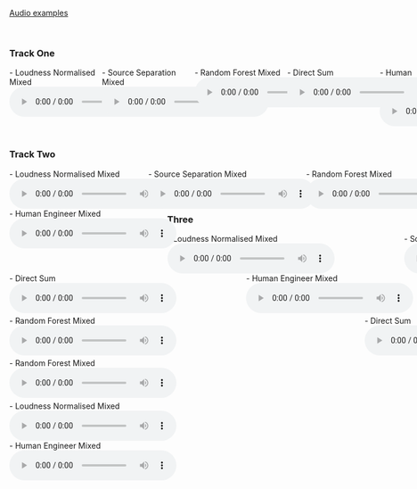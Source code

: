 [Audio examples](https://djmoffat.github.io/MachineLearningDrumGainMixing/) 


&nbsp;
### Track One
<div id="contentBox" style="margin:0px auto; width:150%">
<div id="column1" style="float:left; margin:0; width:22%;">
- Loudness Normalised Mixed <br />
<audio controls="controls">
<source src="media/1_039_phrase_disco_complex_slow_sticks_norm.wav" type="audio/wav" />
</audio>
</div>

<div id="column1" style="float:left; margin:0; width:22%;">
- Source Separation Mixed <br />
<audio controls="controls">
<source src="media/1_039_phrase_disco_complex_slow_sticks_bss.wav" type="audio/wav" />
</audio>
</div>

<div id="column1" style="float:left; margin:0; width:22%;">
- Random Forest Mixed <br />
<audio controls="controls">
<source src="media/1_039_phrase_disco_complex_slow_sticks_RF.wav" type="audio/wav" />
</audio>
</div>

<div id="column1" style="float:left; margin:0; width:22%;">
- Direct Sum <br />
<audio controls="controls">
<source src="media/1_039_phrase_disco_complex_slow_sticks_sum.wav" type="audio/wav" />
</audio>
</div>

<div id="column1" style="float:left; margin:0; width:12%;">
- Human Engineer Mixed <br />
<audio controls="controls">
<source src="media/1_039_phrase_disco_complex_slow_sticks_Dry2.wav" type="audio/wav" />
</audio>
</div>


&nbsp;
### Track Two
<div id="contentBox" style="margin:0px auto; width:150%">
<div id="column1" style="float:left; margin:0; width:22%;">
- Loudness Normalised Mixed <br />
<audio controls="controls">
<source src="media/1_070_phrase_shuffle-blues_complex_medium_brushes_norm.wav" type="audio/wav" />
</audio>
</div>

<div id="column1" style="float:left; margin:0; width:25%;">
- Source Separation Mixed <br />
<audio controls="controls">
<source src="media/1_070_phrase_shuffle-blues_complex_medium_brushes_bss.wav" type="audio/wav" />
</audio>
</div>

<div id="column1" style="float:left; margin:0; width:25%;">
- Random Forest Mixed <br />
<audio controls="controls">
<source src="media/1_070_phrase_shuffle-blues_complex_medium_brushes_RF.wav" type="audio/wav" />
</audio>
</div>

<div id="column1" style="float:left; margin:0; width:25%;">
- Direct Sum <br />
<audio controls="controls">
<source src="media/1_070_phrase_shuffle-blues_complex_medium_brushes_sum.wav" type="audio/wav" />
</audio>
</div>

<div id="column1" style="float:left; margin:0; width:25%;">
- Human Engineer Mixed <br />
<audio controls="controls">
<source src="media/1_070_phrase_shuffle-blues_complex_medium_brushes_Dry2.wav" type="audio/wav" />
</audio>
</div>



&nbsp;
### Track Three
<div id="contentBox" style="margin:0px auto; width:150%">
<div id="column1" style="float:left; margin:0; width:25%;">
- Loudness Normalised Mixed <br />
<audio controls="controls">
<source src="media/2_048_phrase_rock_complex_medium_sticks_norm.wav" type="audio/wav" />
</audio>
</div>

<div id="column1" style="float:left; margin:0; width:25%;">
- Source Separation Mixed <br />
<audio controls="controls">
<source src="media/2_048_phrase_rock_complex_medium_sticks_bss.wav" type="audio/wav" />
</audio>
</div>

<div id="column1" style="float:left; margin:0; width:25%;">
- Random Forest Mixed <br />
<audio controls="controls">
<source src="media/2_048_phrase_rock_complex_medium_sticks_RF.wav" type="audio/wav" />
</audio>
</div>

<div id="column1" style="float:left; margin:0; width:25%;">
- Direct Sum <br />
<audio controls="controls">
<source src="media/2_048_phrase_rock_complex_medium_sticks_sum.wav" type="audio/wav" />
</audio>
</div>

<div id="column1" style="float:left; margin:0; width:25%;">
- Human Engineer Mixed <br />
<audio controls="controls">
<source src="media/2_048_phrase_rock_complex_medium_sticks_Dry2.wav" type="audio/wav" />
</audio>
</div>


&nbsp;
### Track Four
<div id="contentBox" style="margin:0px auto; width:150%">
<div id="column1" style="float:left; margin:0; width:25%;">
- Loudness Normalised Mixed <br />
<audio controls="controls">
<source src="media/2_071_phrase_shuffle-blues_simple_fast_sticks_norm.wav" type="audio/wav" />
</audio>
</div>

<div id="column1" style="float:left; margin:0; width:25%;">
- Source Separation Mixed <br />
<audio controls="controls">
<source src="media/2_071_phrase_shuffle-blues_simple_fast_sticks_bss.wav" type="audio/wav" />
</audio>
</div>

<div id="column1" style="float:left; margin:0; width:25%;">
- Random Forest Mixed <br />
<audio controls="controls">
<source src="media/2_071_phrase_shuffle-blues_simple_fast_sticks_RF.wav" type="audio/wav" />
</audio>
</div>

<div id="column1" style="float:left; margin:0; width:25%;">
- Direct Sum <br />
<audio controls="controls">
<source src="media/2_071_phrase_shuffle-blues_simple_fast_sticks_sum.wav" type="audio/wav" />
</audio>
</div>

<div id="column1" style="float:left; margin:0; width:25%;">
- Human Engineer Mixed <br />
<audio controls="controls">
<source src="media/2_071_phrase_shuffle-blues_simple_fast_sticks_Dry2.wav" type="audio/wav" />
</audio>
</div>



&nbsp;
### Track Five
<div id="contentBox" style="margin:0px auto; width:150%">
<div id="column1" style="float:left; margin:0; width:25%;">
- Loudness Normalised Mixed <br />
<audio controls="controls">
<source src="media/3_060_phrase_disco_complex_fast_sticks_norm.wav" type="audio/wav" />
</audio>
</div>

<div id="column1" style="float:left; margin:0; width:25%;">
- Source Separation Mixed <br />
<audio controls="controls">
<source src="media/3_060_phrase_disco_complex_fast_sticks_bss.wav" type="audio/wav" />
</audio>
</div>

<div id="column1" style="float:left; margin:0; width:25%;">
- Random Forest Mixed <br />
<audio controls="controls">
<source src="media/3_060_phrase_disco_complex_fast_sticks_RF.wav" type="audio/wav" />
</audio>
</div>

<div id="column1" style="float:left; margin:0; width:25%;">
- Direct Sum <br />
<audio controls="controls">
<source src="media/3_060_phrase_disco_complex_fast_sticks_sum.wav" type="audio/wav" />
</audio>
</div>

<div id="column1" style="float:left; margin:0; width:25%;">
- Human Engineer Mixed <br />
<audio controls="controls">
<source src="media/3_060_phrase_disco_complex_fast_sticks_Dry2.wav" type="audio/wav" />
</audio>
</div>

&nbsp;
### Track Six
<div id="contentBox" style="margin:0px auto; width:150%">
<div id="column1" style="float:left; margin:0; width:25%;">
- Loudness Normalised Mixed <br />
<audio controls="controls">
<source src="media/3_071_phrase_afro-samba_complex_medium_sticks_norm.wav" type="audio/wav" />
</audio>
</div>

<div id="column1" style="float:left; margin:0; width:25%;">
- Source Separation Mixed <br />
<audio controls="controls">
<source src="media/3_071_phrase_afro-samba_complex_medium_sticks_bss.wav" type="audio/wav" />
</audio>
</div>

<div id="column1" style="float:left; margin:0; width:25%;">
- Random Forest Mixed <br />
<audio controls="controls">
<source src="media/3_071_phrase_afro-samba_complex_medium_sticks_RF.wav" type="audio/wav" />
</audio>
</div>

<div id="column1" style="float:left; margin:0; width:25%;">
- Direct Sum <br />
<audio controls="controls">
<source src="media/3_071_phrase_afro-samba_complex_medium_sticks_sum.wav" type="audio/wav" />
</audio>
</div>

<div id="column1" style="float:left; margin:0; width:25%;">
- Human Engineer Mixed <br />
<audio controls="controls">
<source src="media/3_071_phrase_afro-samba_complex_medium_sticks_Dry2.wav" type="audio/wav" />
</audio>
</div>


<!-- &nbsp;
### Citation
>@inproceedings{martinez2019modeling,<br />
>   title={Modeling of nonlinear audio effects with end-to-end deep neural networks},<br />
>   author={Mart\'{i}nez Ram\'{i}rez, Marco A. and Reiss, Joshua D.},<br />
>   booktitle={IEEE International Conference on Acoustics, Speech, and Signal Processing (ICASSP)},<br />
>   month = {May},<br />
>   year = {2019},<br />
>   location = {Brighton, UK}<br />
>}<br /> -->

Many thanks to <a href="https://m-marco.com">{{ "Marco Martínez" }} for the site template
